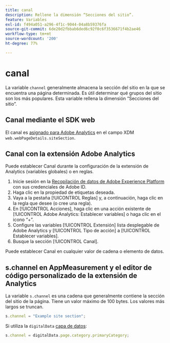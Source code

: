 ```yaml
---
title: canal
description: Rellene la dimensión “Secciones del sitio”.
feature: Variables
exl-id: f494a051-a296-4f1c-9044-04a8b59376fa
source-git-commit: 6de20d2fbbab6ded6c92f0c6f3536671f4b2ae46
workflow-type: tm+mt
source-wordcount: '200'
ht-degree: 77%

---
```


# canal

La variable `channel` generalmente almacena la sección del sitio en la que se encuentra una página determinada. Es útil determinar qué grupos del sitio son los más populares. Esta variable rellena la dimensión “Secciones del sitio”.

## Canal mediante el SDK web

El canal es [asignado para Adobe Analytics](https://experienceleague.adobe.com/docs/analytics/implementation/aep-edge/variable-mapping.html?lang=es) en el campo XDM `web.webPageDetails.siteSection`.

## Canal con la extensión Adobe Analytics

Puede establecer Canal durante la configuración de la extensión de Analytics (variables globales) o en reglas.

1. Inicie sesión en la [Recopilación de datos de Adobe Experience Platform](https://experience.adobe.com/data-collection) con sus credenciales de Adobe ID.
2. Haga clic en la propiedad de etiquetas deseada.
3. Vaya a la pestaña [!UICONTROL Reglas] y, a continuación, haga clic en la regla que desee (o cree una regla).
4. En [!UICONTROL Acciones], haga clic en una acción existente de [!UICONTROL Adobe Analytics: Establecer variables] o haga clic en el icono “+”.
5. Configure las variables [!UICONTROL Extensión] lista desplegable de Adobe Analytics y [!UICONTROL Tipo de acción] a [!UICONTROL Establecer variables].
6. Busque la sección [!UICONTROL Canal].

Puede establecer Canal en cualquier valor de cadena o elemento de datos.

## s.channel en AppMeasurement y el editor de código personalizado de la extensión de Analytics

La variable `s.channel` es una cadena que generalmente contiene la sección del sitio de la página. Tiene un valor máximo de 100 bytes. Los valores más largos se truncan.

```js
s.channel = "Example site section";
```

Si utiliza la `digitalData` [capa de datos](../../prepare/data-layer.md):

```js
s.channel = digitalData.page.category.primaryCategory;
```
